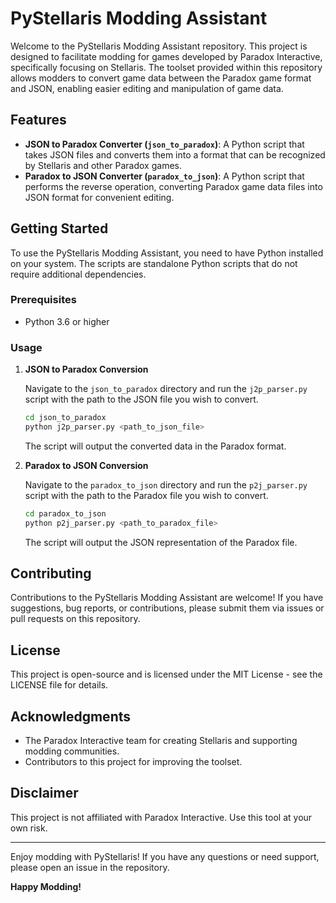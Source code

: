 # PyStellaris Modding Assistant

Welcome to the PyStellaris Modding Assistant repository. This project is designed to facilitate modding for games developed by Paradox Interactive, specifically focusing on Stellaris. The toolset provided within this repository allows modders to convert game data between the Paradox game format and JSON, enabling easier editing and manipulation of game data.

## Features

- **JSON to Paradox Converter (`json_to_paradox`)**: A Python script that takes JSON files and converts them into a format that can be recognized by Stellaris and other Paradox games.
- **Paradox to JSON Converter (`paradox_to_json`)**: A Python script that performs the reverse operation, converting Paradox game data files into JSON format for convenient editing.

## Getting Started

To use the PyStellaris Modding Assistant, you need to have Python installed on your system. The scripts are standalone Python scripts that do not require additional dependencies.

### Prerequisites

- Python 3.6 or higher

### Usage

1. **JSON to Paradox Conversion**

    Navigate to the `json_to_paradox` directory and run the `j2p_parser.py` script with the path to the JSON file you wish to convert.

    ```bash
    cd json_to_paradox
    python j2p_parser.py <path_to_json_file>
    ```

    The script will output the converted data in the Paradox format.

2. **Paradox to JSON Conversion**

    Navigate to the `paradox_to_json` directory and run the `p2j_parser.py` script with the path to the Paradox file you wish to convert.

    ```bash
    cd paradox_to_json
    python p2j_parser.py <path_to_paradox_file>
    ```

    The script will output the JSON representation of the Paradox file.

## Contributing

Contributions to the PyStellaris Modding Assistant are welcome! If you have suggestions, bug reports, or contributions, please submit them via issues or pull requests on this repository.

## License

This project is open-source and is licensed under the MIT License - see the LICENSE file for details.

## Acknowledgments

- The Paradox Interactive team for creating Stellaris and supporting modding communities.
- Contributors to this project for improving the toolset.

## Disclaimer

This project is not affiliated with Paradox Interactive. Use this tool at your own risk.

---

Enjoy modding with PyStellaris! If you have any questions or need support, please open an issue in the repository.

**Happy Modding!**
